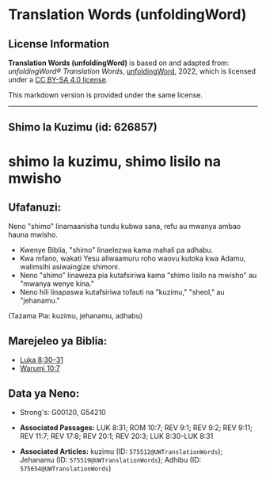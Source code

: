 # Translation Words (unfoldingWord)

## License Information

**Translation Words (unfoldingWord)** is based on and adapted from: _unfoldingWord® Translation Words_, [unfoldingWord](https://unfoldingword.org/utw), 2022, which is licensed under a [CC BY-SA 4.0 license](https://creativecommons.org/licenses/by-sa/4.0/legalcode.en).

This markdown version is provided under the same license.



--------------------------------

## Shimo la Kuzimu (id: 626857)

shimo la kuzimu, shimo lisilo na mwisho
=======================================

Ufafanuzi:
----------

Neno "shimo" linamaanisha tundu kubwa sana, refu au mwanya ambao hauna mwisho.

* Kwenye Biblia, "shimo" linaelezwa kama mahali pa adhabu.
* Kwa mfano, wakati Yesu aliwaamuru roho waovu kutoka kwa Adamu, walimsihi asiwaingize shimoni.
* Neno "shimo" linaweza pia kutafsiriwa kama "shimo lisilo na mwisho" au "mwanya wenye kina."
* Neno hili linapaswa kutafsiriwa tofauti na "kuzimu," "sheol," au "jehanamu."

(Tazama Pia: kuzimu, jehanamu, adhabu)

Marejeleo ya Biblia:
--------------------

* [Luka 8:30–31](https://ref.ly/Luke8:30-Luke8:31)
* [Warumi 10:7](https://ref.ly/Rom10:7)

Data ya Neno:
-------------

* Strong's: G00120, G54210

* **Associated Passages:** LUK 8:31; ROM 10:7; REV 9:1; REV 9:2; REV 9:11; REV 11:7; REV 17:8; REV 20:1; REV 20:3; LUK 8:30–LUK 8:31
* **Associated Articles:** kuzimu (ID: `575512@UWTranslationWords`); Jehanamu (ID: `575519@UWTranslationWords`); Adhibu (ID: `575654@UWTranslationWords`)

